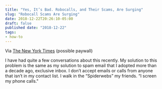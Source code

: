 ```yaml
---
title: "Yes, It’s Bad. Robocalls, and Their Scams, Are Surging"
slug: "Robocall Scams Are Surging"
date: 2018-12-22T20:26:10-05:00
draft: false
published date: "2018-12-22"
tags:
- how-to
---
```


Via [The New York Times][1] (possible paywall)

I have had quite a few conversations about this recently. My solution to this problem is the same as my solution to spam email that I adopted more than a decade ago, exclusive inbox. I don’t accept emails or calls from anyone that isn’t in my contact list. I walk in the “Spiderwebs” my friends. “I screen my phone calls."

[1]: https://www.nytimes.com/2018/05/06/your-money/robocalls-rise-illegal.html

